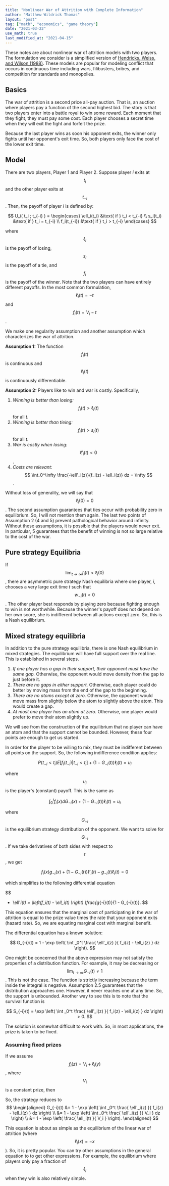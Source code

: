```yaml
---
title: "Nonlinear War of Attrition with Complete Information"
author: "Matthew Wildrick Thomas"
layout: "post"
tag: ["math", "economics", "game theory"]
date: "2021-03-22"
use_math: true
last_modified_at: "2021-04-15"
---
```


These notes are about nonlinear war of attrition models with two players. The formulation we consider is a simplified version of [Hendricks, Weiss, and Wilson (1988)](https://EconPapers.repec.org/RePEc:ier:iecrev:v:29:y:1988:i:4:p:663-80). These models are popular for modeling conflict that occurs in continuous time including wars, filibusters, bribes, and competition for standards and monopolies.

## Basics

The war of attrition is a second price all-pay auction. That is, an auction where players pay a function of the second highest bid. The story is that two players enter into a battle royal to win some reward. Each moment that they fight, they must pay some cost. Each player chooses a secret time when they will exit the fight and forfeit the prize.

Because the last player wins as soon his opponent exits, the winner only fights until her opponent's exit time. So, both players only face the cost of the lower exit time.

## Model

There are two players, Player 1 and Player 2. Suppose player *i* exits at $$ t_i $$ and the other player exits at $$ t_{-i} $$. Then, the payoff of player *i* is defined by:

$$
U_i( t_i ; t_{-i} ) = 
\begin{cases}
\ell_i(t_i) &\text{ if } t_i < t_{-i} \\
s_i(t_i)    &\text{ if } t_i = t_{-i} \\
f_i(t_{-i}) &\text{ if } t_i > t_{-i}
\end{cases}
$$

where $$ \ell_i $$ is the payoff of losing, $$ s_i $$ is the payoff of a tie, and $$ f_i $$ is the payoff of the winner. Note that the two players can have entirely different payoffs. In the most common formulation, $$ \ell_i(t) = -t $$ and $$ f_i(t) = V_i - t $$.

We make one regularity assumption and another assumption which characterizes the war of attrition.

**Assumption 1:** The function $$ f_i(t) $$ is continuous and $$ \ell_i(t) $$ is continuously differentiable.

**Assumption 2:** Players like to win and war is costly. Specifically,

1. *Winning is better than losing:* $$ f_i(t) > \ell_i(t) $$ for all *t*.
2. *Winning is better than tieing:* $$ f_i(t) > s_i(t) $$ for all *t*.
3. *War is costly when losing:* $$ \ell'_i(t) < 0$$.
4. *Costs are relevant:* $$ \int_0^\infty \frac{-\ell'_i(z)}{f_i(z) - \ell_i(z)} dz = \infty $$.

Without loss of generality, we will say that $$ \ell_i(0) = 0 $$. The second assumption guarantees that ties occur with probability zero in equilibrium. So, I will not mention them again. The last two points of Assumption 2 (4 and 5) prevent pathological behavior around infinity. Without these assumptions, it is possible that the players would never exit. In particular, 5 guarantees that the benefit of winning is not so large relative to the cost of the war.

## Pure strategy Equilibria

If $$ \lim_{t \to \infty} f_i(t) < \ell_i(0) $$, there are asymmetric pure strategy Nash equilibria where one player, *i*, chooses a very large exit time *t* such that $$ w_{-i}(t) < 0 $$. The other player best responds by playing zero because fighting enough to win is not worthwhile. Because the winner's payoff does not depend on her own score, she is indifferent between all actions except zero. So, this is a Nash equilibrium.

## Mixed strategy equilibria

In addition to the pure strategy equilibria, there is one Nash equilibrium in mixed strategies. The equilibrium will have full support over the real line. This is established in several steps.

1. *If one player has a gap in their support, their opponent must have the same gap.* Otherwise, the opponent would move density from the gap to just before it.
2. *There are no gaps in either support.* Otherwise, each player could do better by moving mass from the end of the gap to the beginning.
3. *There are no atoms except at zero.* Otherwise, the opponent would move mass from slightly below the atom to slightly above the atom. This would create a gap.
4. *At most one player has an atom at zero.* Otherwise, one player would prefer to move their atom slightly up.

We will see from the construction of the equilibrium that no player can have an atom and that the support cannot be bounded. However, these four points are enough to get us started.

In order for the player to be willing to mix, they must be indifferent between all points on the support. So, the following indifference condition applies:

$$
P(t_{-i} < t_i) E[ f_i(t_{-i}) \vert t_{-i} < t_i ] + (1 - G_{-i}(t)) \ell_i(t) = u_i
$$

where $$ u_i $$ is the player's (constant) payoff. This is the same as

$$
\int_0^t f_i(x) dG_{-i}(x) + (1 - G_{-i}(t)) \ell_i(t) = u_i
$$

where $$ G_{-i} $$ is the equilibrium strategy distribution of the opponent. We want to solve for $$ G_{-i} $$. If we take derivatives of both sides with respect to $$ t $$, we get

$$
f_i(x) g_{-i}(x) + (1 - G_{-i}(t)) \ell'_i(t) - g_{-i}(t) \ell_i(t) = 0
$$

which simplifies to the following differential equation

$$
- \ell'_i(t) = \left(f_i(t) - \ell_i(t) \right) \frac{g_{-i}(t)}{1 - G_{-i}(t)}.
$$

This equation ensures that the marginal cost of participating in the war of attrition is equal to the prize value times the rate that your opponent exits (hazard rate). So, we are equating marginal cost with marginal benefit.

The differential equation has a known solution:

$$
G_{-i}(t) = 1 - \exp \left( \int _0^t \frac{ \ell'_i(z) }{ f_i(z) - \ell_i(z) } dz \right).
$$

One might be concerned that the above expression may not satisfy the properties of a distribution function. For example, it may be decreasing or $$ \lim_{t \to \infty} G_{-i}(t) \neq 1 $$. This is not the case. The function is strictly increasing because the term inside the integral is negative. Assumption 2.5 guarantees that the distribution approaches one. However, it never reaches one at any time. So, the support is unbounded. Another way to see this is to note that the survival function is

$$
S_{-i}(t) = \exp \left( \int _0^t \frac{ \ell'_i(z) }{ f_i(z) - \ell_i(z) } dz \right) > 0.
$$

The solution is somewhat difficult to work with. So, in most applications, the prize is taken to be fixed. 

### Assuming fixed prizes

If we assume $$ f_i(z) = V_i + \ell_i(y) $$, where $$ V_i $$ is a constant prize, then 

So, the strategy reduces to
$$
\begin{aligned}
G_{-i}(t) &= 1 - \exp \left( \int _0^t \frac{ \ell'_i(z) }{ f_i(z) - \ell_i(z) } dz \right) \\
          &= 1 - \exp \left( \int _0^t \frac{ \ell'_i(z) }{ V_i } dz \right) \\
          &= 1 - \exp \left( \frac{ \ell_i(t) }{ V_i } \right).
\end{aligned}
$$

This equation is about as simple as the equilibrium of the linear war of attrition (where $$ \ell_i(x) = -x $$). So, it is pretty popular. You can try other assumptions in the general equation to to get other expressions. For example, the equilibrium where players only pay a fraction of $$ \ell_i $$ when they win is also relatively simple.

